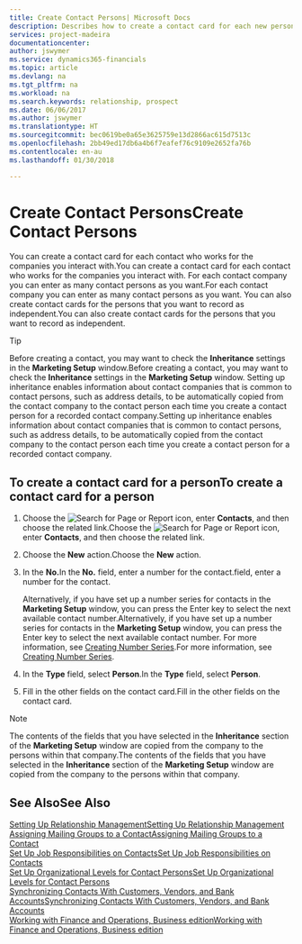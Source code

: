 ```yaml
---
title: Create Contact Persons| Microsoft Docs
description: Describes how to create a contact card for each new person or prospect you interact with or have a business relationship with.
services: project-madeira
documentationcenter: 
author: jswymer
ms.service: dynamics365-financials
ms.topic: article
ms.devlang: na
ms.tgt_pltfrm: na
ms.workload: na
ms.search.keywords: relationship, prospect
ms.date: 06/06/2017
ms.author: jswymer
ms.translationtype: HT
ms.sourcegitcommit: bec0619be0a65e3625759e13d2866ac615d7513c
ms.openlocfilehash: 2bb49ed17db6a4b6f7eafef76c9109e2652fa76b
ms.contentlocale: en-au
ms.lasthandoff: 01/30/2018

---
```

# <a name="create-contact-persons"></a><span data-ttu-id="2bc66-103">Create Contact Persons</span><span class="sxs-lookup"><span data-stu-id="2bc66-103">Create Contact Persons</span></span>
<span data-ttu-id="2bc66-104">You can create a contact card for each contact who works for the companies you interact with.</span><span class="sxs-lookup"><span data-stu-id="2bc66-104">You can create a contact card for each contact who works for the companies you interact with.</span></span> <span data-ttu-id="2bc66-105">For each contact company you can enter as many contact persons as you want.</span><span class="sxs-lookup"><span data-stu-id="2bc66-105">For each contact company you can enter as many contact persons as you want.</span></span> <span data-ttu-id="2bc66-106">You can also create contact cards for the persons that you want to record as independent.</span><span class="sxs-lookup"><span data-stu-id="2bc66-106">You can also create contact cards for the persons that you want to record as independent.</span></span>

> [!TIP]  
>   <span data-ttu-id="2bc66-107">Before creating a contact, you may want to check the **Inheritance** settings in the **Marketing Setup** window.</span><span class="sxs-lookup"><span data-stu-id="2bc66-107">Before creating a contact, you may want to check the **Inheritance** settings in the **Marketing Setup** window.</span></span> <span data-ttu-id="2bc66-108">Setting up inheritance enables information about contact companies that is common to contact persons, such as address details, to be automatically copied from the contact company to the contact person each time you create a contact person for a recorded contact company.</span><span class="sxs-lookup"><span data-stu-id="2bc66-108">Setting up inheritance enables information about contact companies that is common to contact persons, such as address details, to be automatically copied from the contact company to the contact person each time you create a contact person for a recorded contact company.</span></span>

## <a name="to-create-a-contact-card-for-a-person"></a><span data-ttu-id="2bc66-109">To create a contact card for a person</span><span class="sxs-lookup"><span data-stu-id="2bc66-109">To create a contact card for a person</span></span>
1. <span data-ttu-id="2bc66-110">Choose the ![Search for Page or Report](media/ui-search/search_small.png "Search for Page or Report icon") icon, enter **Contacts**, and then choose the related link.</span><span class="sxs-lookup"><span data-stu-id="2bc66-110">Choose the ![Search for Page or Report](media/ui-search/search_small.png "Search for Page or Report icon") icon, enter **Contacts**, and then choose the related link.</span></span>
2. <span data-ttu-id="2bc66-111">Choose the **New** action.</span><span class="sxs-lookup"><span data-stu-id="2bc66-111">Choose the **New** action.</span></span>
3. <span data-ttu-id="2bc66-112">In the **No.**</span><span class="sxs-lookup"><span data-stu-id="2bc66-112">In the **No.**</span></span> <span data-ttu-id="2bc66-113">field, enter a number for the contact.</span><span class="sxs-lookup"><span data-stu-id="2bc66-113">field, enter a number for the contact.</span></span>

    <span data-ttu-id="2bc66-114">Alternatively, if you have set up a number series for contacts in the **Marketing Setup** window, you can press the Enter key to select the next available contact number.</span><span class="sxs-lookup"><span data-stu-id="2bc66-114">Alternatively, if you have set up a number series for contacts in the **Marketing Setup** window, you can press the Enter key to select the next available contact number.</span></span> <span data-ttu-id="2bc66-115">For more information, see [Creating Number Series](ui-create-number-series.md).</span><span class="sxs-lookup"><span data-stu-id="2bc66-115">For more information, see [Creating Number Series](ui-create-number-series.md).</span></span>
4. <span data-ttu-id="2bc66-116">In the **Type** field, select **Person**.</span><span class="sxs-lookup"><span data-stu-id="2bc66-116">In the **Type** field, select **Person**.</span></span>
5. <span data-ttu-id="2bc66-117">Fill in the other fields on the contact card.</span><span class="sxs-lookup"><span data-stu-id="2bc66-117">Fill in the other fields on the contact card.</span></span>

> [!NOTE]  
>   <span data-ttu-id="2bc66-118">The contents of the fields that you have selected in the **Inheritance** section of the **Marketing Setup** window are copied from the company to the persons within that company.</span><span class="sxs-lookup"><span data-stu-id="2bc66-118">The contents of the fields that you have selected in the **Inheritance** section of the **Marketing Setup** window are copied from the company to the persons within that company.</span></span>

## <a name="see-also"></a><span data-ttu-id="2bc66-119">See Also</span><span class="sxs-lookup"><span data-stu-id="2bc66-119">See Also</span></span>
[<span data-ttu-id="2bc66-120">Setting Up Relationship Management</span><span class="sxs-lookup"><span data-stu-id="2bc66-120">Setting Up Relationship Management</span></span>](marketing-setup-marketing.md)  
[<span data-ttu-id="2bc66-121">Assigning Mailing Groups to a Contact</span><span class="sxs-lookup"><span data-stu-id="2bc66-121">Assigning Mailing Groups to a Contact</span></span>](marketing-mailing-groups.md#AssignMailGroupContact)  
[<span data-ttu-id="2bc66-122">Set Up Job Responsibilities on Contacts</span><span class="sxs-lookup"><span data-stu-id="2bc66-122">Set Up Job Responsibilities on Contacts</span></span>](marketing-job-responsibilities.md)  
[<span data-ttu-id="2bc66-123">Set Up Organizational Levels for Contact Persons</span><span class="sxs-lookup"><span data-stu-id="2bc66-123">Set Up Organizational Levels for Contact Persons</span></span>](marketing-organizational-levels.md)  
[<span data-ttu-id="2bc66-124">Synchronizing Contacts With Customers, Vendors, and Bank Accounts</span><span class="sxs-lookup"><span data-stu-id="2bc66-124">Synchronizing Contacts With Customers, Vendors, and Bank Accounts</span></span>](marketing-synchronize-contacts-customers-vendors-bank-accounts.md)  
[<span data-ttu-id="2bc66-125">Working with Finance and Operations, Business edition</span><span class="sxs-lookup"><span data-stu-id="2bc66-125">Working with Finance and Operations, Business edition</span></span>](ui-work-product.md)  

